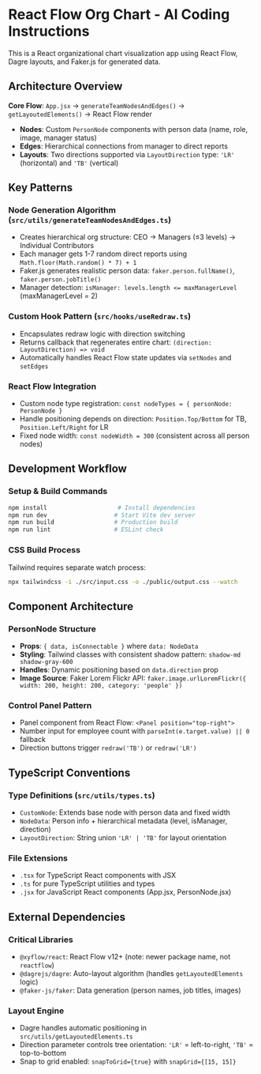 # React Flow Org Chart - AI Coding Instructions

This is a React organizational chart visualization app using React Flow, Dagre layouts, and Faker.js for generated data.

## Architecture Overview

**Core Flow**: `App.jsx` → `generateTeamNodesAndEdges()` → `getLayoutedElements()` → React Flow render
- **Nodes**: Custom `PersonNode` components with person data (name, role, image, manager status)
- **Edges**: Hierarchical connections from manager to direct reports
- **Layouts**: Two directions supported via `LayoutDirection` type: `'LR'` (horizontal) and `'TB'` (vertical)

## Key Patterns

### Node Generation Algorithm (`src/utils/generateTeamNodesAndEdges.ts`)
- Creates hierarchical org structure: CEO → Managers (≤3 levels) → Individual Contributors
- Each manager gets 1-7 random direct reports using `Math.floor(Math.random() * 7) + 1`
- Faker.js generates realistic person data: `faker.person.fullName()`, `faker.person.jobTitle()`
- Manager detection: `isManager: levels.length <= maxManagerLevel` (maxManagerLevel = 2)

### Custom Hook Pattern (`src/hooks/useRedraw.ts`)
- Encapsulates redraw logic with direction switching
- Returns callback that regenerates entire chart: `(direction: LayoutDirection) => void`
- Automatically handles React Flow state updates via `setNodes` and `setEdges`

### React Flow Integration
- Custom node type registration: `const nodeTypes = { personNode: PersonNode }`
- Handle positioning depends on direction: `Position.Top/Bottom` for TB, `Position.Left/Right` for LR
- Fixed node width: `const nodeWidth = 300` (consistent across all person nodes)

## Development Workflow

### Setup & Build Commands
```bash
npm install                    # Install dependencies
npm run dev                   # Start Vite dev server
npm run build                 # Production build
npm run lint                  # ESLint check
```

### CSS Build Process
Tailwind requires separate watch process:
```bash
npx tailwindcss -i ./src/input.css -o ./public/output.css --watch
```

## Component Architecture

### PersonNode Structure
- **Props**: `{ data, isConnectable }` where `data: NodeData`
- **Styling**: Tailwind classes with consistent shadow pattern: `shadow-md shadow-gray-600`
- **Handles**: Dynamic positioning based on `data.direction` prop
- **Image Source**: Faker Lorem Flickr API: `faker.image.urlLoremFlickr({ width: 200, height: 200, category: 'people' })`

### Control Panel Pattern
- Panel component from React Flow: `<Panel position="top-right">`
- Number input for employee count with `parseInt(e.target.value) || 0` fallback
- Direction buttons trigger `redraw('TB')` or `redraw('LR')`

## TypeScript Conventions

### Type Definitions (`src/utils/types.ts`)
- `CustomNode`: Extends base node with person data and fixed width
- `NodeData`: Person info + hierarchical metadata (level, isManager, direction)
- `LayoutDirection`: String union `'LR' | 'TB'` for layout orientation

### File Extensions
- `.tsx` for TypeScript React components with JSX
- `.ts` for pure TypeScript utilities and types
- `.jsx` for JavaScript React components (App.jsx, PersonNode.jsx)

## External Dependencies

### Critical Libraries
- `@xyflow/react`: React Flow v12+ (note: newer package name, not `reactflow`)
- `@dagrejs/dagre`: Auto-layout algorithm (handles `getLayoutedElements` logic)
- `@faker-js/faker`: Data generation (person names, job titles, images)

### Layout Engine
- Dagre handles automatic positioning in `src/utils/getLayoutedElements.ts`
- Direction parameter controls tree orientation: `'LR'` = left-to-right, `'TB'` = top-to-bottom
- Snap to grid enabled: `snapToGrid={true}` with `snapGrid={[15, 15]}`